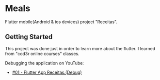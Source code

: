 # Meals

Flutter mobile(Android & ios devices) project "Receitas". 

## Getting Started

This project was done just in order to learn more about the flutter. I learned from "cod3r online courses" classes.

Debugging the application on YouTube:

- [#01 - Flutter App Receitas.(Debug)](https://youtu.be/XbE20XxM2vs)
